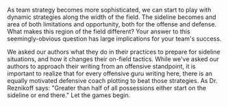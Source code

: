 As team strategy becomes more sophisticated, we can start to play with
dynamic strategies along the width of the field. The sideline becomes
and area of both limitations and opportunity, both for the offense and
defense. What makes this region of the field different? Your answer to
this seemingly-obvious question has large implications for your team\'s
success.

We asked our authors what they do in their practices to prepare for
sideline situations, and how it changes their on-field tactics. While
we\'ve asked our authors to approach their writing from an offensive
standpoint, it is important to realize that for every offensive guru
writing here, there is an equally motivated defensive coach plotting to
beat those strategies. As Dr. Reznikoff says: \"Greater than half of all
possessions either start on the sideline or end there.\" Let the games
begin.
